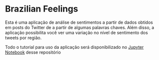 # Brazilian Feelings

Esta é uma aplicação de análise de sentimentos a partir de dados obtidos em posts do Twitter de a partir de algumas palavras chaves.
Além disso, a aplicação possibilita você ver uma variação no nível de sentimento dos tweets por região.

Todo o tutorial para uso da aplicação será disponibilizado no [Jupyter Notebook](brazilian_feelings.ipynb) desse repositório
